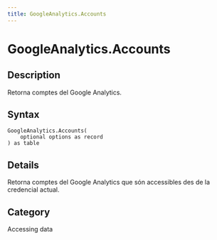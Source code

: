 ```yaml
---
title: GoogleAnalytics.Accounts
---
```


# GoogleAnalytics.Accounts


## Description

Retorna comptes del Google Analytics.


## Syntax

```powerquery
GoogleAnalytics.Accounts(
    optional options as record
) as table
```


## Details

Retorna comptes del Google Analytics que són accessibles des de la credencial actual.



## Category
Accessing data
